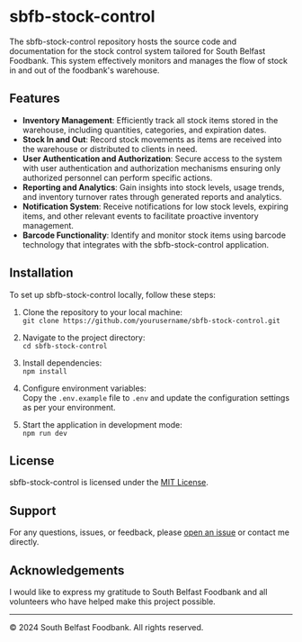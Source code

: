 # sbfb-stock-control

The sbfb-stock-control repository hosts the source code and documentation for the stock control system tailored for South Belfast Foodbank. This system effectively monitors and manages the flow of stock in and out of the foodbank's warehouse.

## Features

- **Inventory Management**: Efficiently track all stock items stored in the warehouse, including quantities, categories, and expiration dates.
- **Stock In and Out**: Record stock movements as items are received into the warehouse or distributed to clients in need.
- **User Authentication and Authorization**: Secure access to the system with user authentication and authorization mechanisms ensuring only authorized personnel can perform specific actions.
- **Reporting and Analytics**: Gain insights into stock levels, usage trends, and inventory turnover rates through generated reports and analytics.
- **Notification System**: Receive notifications for low stock levels, expiring items, and other relevant events to facilitate proactive inventory management.
- **Barcode Functionality**: Identify and monitor stock items using barcode technology that integrates with the sbfb-stock-control application.

## Installation

To set up sbfb-stock-control locally, follow these steps:

1. Clone the repository to your local machine:  
`git clone https://github.com/yourusername/sbfb-stock-control.git`

2. Navigate to the project directory:  
  `cd sbfb-stock-control`

3. Install dependencies:  
  `npm install`

4. Configure environment variables:  
  Copy the `.env.example` file to `.env` and update the configuration settings as per your environment.

5. Start the application in development mode:  
  `npm run dev`

## License

sbfb-stock-control is licensed under the [MIT License](LICENSE).

## Support

For any questions, issues, or feedback, please [open an issue](https://github.com/yourusername/sbfb-stock-control/issues) or contact me directly.

## Acknowledgements

I would like to express my gratitude to South Belfast Foodbank and all volunteers who have helped make this project possible.

---
© 2024 South Belfast Foodbank. All rights reserved.
